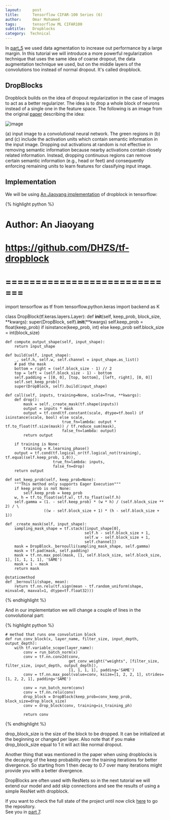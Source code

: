 ```yaml
---
layout:     post
title:      Tensorflow CIFAR-100 Series (6)
author:     Omar Mohamed
tags: 		tensorflow ML CIFAR100
subtitle:  	Dropblocks
category:  Technical
---
```


In [part_5](https://omar-mohamed.github.io/technical/2019/04/19/Tensorflow-CIFAR-100-Series-5(data-augmentation)/) we used data agmentation to
increase out performance by a large margin. In this tutorial we will introduce a more powerful regularization technique that uses the same idea
of coarse dropout, the data augmentation technique we used, but on the middle layers of the convolutions too instead of normal dropout. 
It's called dropblock.

## DropBlocks

Dropblock builds on the idea of dropout regularization in the case of images to act as a better regularizer. The idea is to drop a whole block 
of neurons instead of a single one in the feature space. The following is an image from the original [paper](https://arxiv.org/abs/1810.12890) describing the idea: 

![image](https://user-images.githubusercontent.com/6074821/56459044-bc780980-638e-11e9-9fb5-c924842070c9.png)

(a) input image to a convolutional neural network. The green regions in (b) and (c) include
the activation units which contain semantic information in the input image. Dropping out activations
at random is not effective in removing semantic information because nearby activations contain
closely related information. Instead, dropping continuous regions can remove certain semantic
information (e.g., head or feet) and consequently enforcing remaining units to learn features for
classifying input image.

## Implementation

We will be using [An Jiaoyang implementation](https://github.com/DHZS/tf-dropblock) of dropblock in tensorflow:



{% highlight python %}

# Author: An Jiaoyang
# https://github.com/DHZS/tf-dropblock
# =============================
import tensorflow as tf
from tensorflow.python.keras import backend as K


class DropBlock(tf.keras.layers.Layer):
    def __init__(self, keep_prob, block_size, **kwargs):
        super(DropBlock, self).__init__(**kwargs)
        self.keep_prob = float(keep_prob) if isinstance(keep_prob, int) else keep_prob
        self.block_size = int(block_size)

    def compute_output_shape(self, input_shape):
        return input_shape

    def build(self, input_shape):
        _, self.h, self.w, self.channel = input_shape.as_list()
        # pad the mask
        bottom = right = (self.block_size - 1) // 2
        top = left = (self.block_size - 1) - bottom
        self.padding = [[0, 0], [top, bottom], [left, right], [0, 0]]
        self.set_keep_prob()
        super(DropBlock, self).build(input_shape)

    def call(self, inputs, training=None, scale=True, **kwargs):
        def drop():
            mask = self._create_mask(tf.shape(inputs))
            output = inputs * mask
            output = tf.cond(tf.constant(scale, dtype=tf.bool) if isinstance(scale, bool) else scale,
                             true_fn=lambda: output * tf.to_float(tf.size(mask)) / tf.reduce_sum(mask),
                             false_fn=lambda: output)
            return output

        if training is None:
            training = K.learning_phase()
        output = tf.cond(tf.logical_or(tf.logical_not(training), tf.equal(self.keep_prob, 1.0)),
                         true_fn=lambda: inputs,
                         false_fn=drop)
        return output

    def set_keep_prob(self, keep_prob=None):
        """This method only supports Eager Execution"""
        if keep_prob is not None:
            self.keep_prob = keep_prob
        w, h = tf.to_float(self.w), tf.to_float(self.h)
        self.gamma = (1. - self.keep_prob) * (w * h) / (self.block_size ** 2) / \
                     ((w - self.block_size + 1) * (h - self.block_size + 1))

    def _create_mask(self, input_shape):
        sampling_mask_shape = tf.stack([input_shape[0],
                                       self.h - self.block_size + 1,
                                       self.w - self.block_size + 1,
                                       self.channel])
        mask = DropBlock._bernoulli(sampling_mask_shape, self.gamma)
        mask = tf.pad(mask, self.padding)
        mask = tf.nn.max_pool(mask, [1, self.block_size, self.block_size, 1], [1, 1, 1, 1], 'SAME')
        mask = 1 - mask
        return mask

    @staticmethod
    def _bernoulli(shape, mean):
        return tf.nn.relu(tf.sign(mean - tf.random_uniform(shape, minval=0, maxval=1, dtype=tf.float32)))

{% endhighlight %}

And in our implementation we will change a couple of lines in the convolutional part:

{% highlight python %}

    # method that runs one convolution block
    def run_conv_block(x, layer_name, filter_size, input_depth, output_depth):
        with tf.variable_scope(layer_name):
            conv = run_batch_norm(x)
            conv = tf.nn.conv2d(conv,
                                get_conv_weight("weights", [filter_size, filter_size, input_depth, output_depth]),
                                [1, 1, 1, 1], padding='SAME')
            conv = tf.nn.max_pool(value=conv, ksize=[1, 2, 2, 1], strides=[1, 2, 2, 1], padding='SAME')

            conv = run_batch_norm(conv)
            conv = tf.nn.relu(conv)
            drop_block = DropBlock(keep_prob=conv_keep_prob, block_size=drop_block_size)
            conv = drop_block(conv, training=is_training_ph)

            return conv

{% endhighlight %}

drop_block_size is the size of the block to be dropped. It can be initialized at the beginning or changed per layer. Also note that if you
make drop_block_size equal to 1 it will act like normal dropout.

Another thing that was mentioned in the paper when using dropblocks is the decaying of the keep probability over the training iterations for
better divergence. So starting from 1 then decay to 0.7 over many iterations might provide you with a better divergence.

DropBlocks are often used with ResNets so in the next tutorial we will extend our model and add skip connections and see the results of using
a simple ResNet with dropblock.


If you want to check the full state of the project until now click [here](https://github.com/omar-mohamed/Object-Classification-CIFAR-100) to go the repository. <br/>
See you in [part 7](https://omar-mohamed.github.io/technical/2019/04/20/Tensorflow-CIFAR-100-Series-7(ResNet)/).

